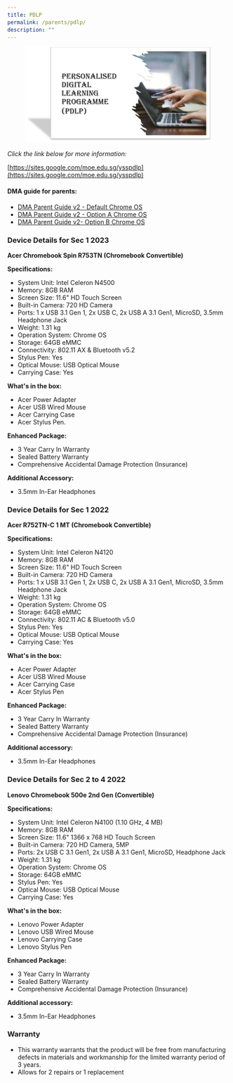 ```yaml
---
title: PDLP
permalink: /parents/pdlp/
description: ""
---
```

<figure><img src="/images/Parents/PDLP-1.jpg" style="width:500px;"></figure>


*Click the link below for more information:*

[https://sites.google.com/moe.edu.sg/ysspdlp](https://sites.google.com/moe.edu.sg/ysspdlp)

#### DMA guide for parents:

*   [DMA Parent Guide v2 - Default Chrome OS](https://cms.isomer.gov.sg/files/HBL/DMA%20Parent%20Guide%20v2%20-%20Default%20Chrome%20OS.pdf)
*   [DMA Parent Guide v2 - Option A Chrome OS](https://cms.isomer.gov.sg/files/HBL/DMA%20Parent%20Guide%20v2%20-%20Option%20A%20Chrome%20OS.pdf)
*   [DMA Parent Guide v2- Option B Chrome OS](https://cms.isomer.gov.sg/files/HBL/DMA%20Parent%20Guide%20v2-%20Option%20B%20Chrome%20OS.pdf)

### Device Details for Sec 1 2023

**Acer Chromebook Spin R753TN (Chromebook Convertible)**

**Specifications:**
* System Unit: Intel Celeron N4500
* Memory: 8GB RAM
* Screen Size: 11.6" HD Touch Screen
* Built-in Camera: 720 HD Camera
* Ports: 1 x USB 3.1 Gen 1, 2x USB C, 2x USB A 3.1 Gen1, MicroSD, 3.5mm Headphone Jack
* Weight: 1.31 kg
* Operation System: Chrome OS
* Storage: 64GB eMMC
* Connectivity: 802.11 AX & Bluetooth v5.2
* Stylus Pen: Yes
* Optical Mouse: USB Optical Mouse
* Carrying Case: Yes

**What's in the box:**
* Acer Power Adapter
* Acer USB Wired Mouse
* Acer Carrying Case
* Acer Stylus Pen. 

**Enhanced Package:**
* 3 Year Carry In Warranty
* Sealed Battery Warranty
* Comprehensive Accidental Damage Protection (Insurance) 

**Additional Accessory:**
* 3.5mm In-Ear Headphones

### Device Details for Sec 1 2022

**Acer R752TN-C 1 MT (Chromebook Convertible)**

**Specifications:**

* System Unit: Intel Celeron N4120
* Memory: 8GB RAM
* Screen Size: 11.6" HD Touch Screen
* Built-in Camera: 720 HD Camera
* Ports: 1 x USB 3.1 Gen 1, 2x USB C, 2x USB A 3.1 Gen1, MicroSD, 3.5mm Headphone Jack
* Weight: 1.31 kg
* Operation System: Chrome OS
* Storage: 64GB eMMC
* Connectivity: 802.11 AC & Bluetooth v5.0
* Stylus Pen: Yes
* Optical Mouse: USB Optical Mouse
* Carrying Case: Yes

**What's in the box:**
* Acer Power Adapter
* Acer USB Wired Mouse
* Acer Carrying Case
* Acer Stylus Pen

**Enhanced Package:**
* 3 Year Carry In Warranty
* Sealed Battery Warranty
* Comprehensive Accidental Damage Protection (Insurance)

**Additional accessory:**
* 3.5mm In-Ear Headphones


### Device Details for Sec 2 to 4 2022

**Lenovo Chromebook 500e 2nd Gen (Convertible)**

**Specifications:**

* System Unit: Intel Celeron N4100 (1.10 GHz, 4 MB)
* Memory: 8GB RAM
* Screen Size: 11.6" 1366 x 768 HD Touch Screen
* Built-in Camera: 720 HD Camera, 5MP
* Ports: 2x USB C 3.1 Gen1, 2x USB A 3.1 Gen1, MicroSD, Headphone Jack
* Weight: 1.31 kg
* Operation System: Chrome OS
* Storage: 64GB eMMC
* Stylus Pen: Yes
* Optical Mouse: USB Optical Mouse
* Carrying Case: Yes

**What's in the box:**
* Lenovo Power Adapter
* Lenovo USB Wired Mouse
* Lenovo Carrying Case
* Lenovo Stylus Pen

**Enhanced Package:**
* 3 Year Carry In Warranty
* Sealed Battery Warranty
* Comprehensive Accidental Damage Protection (Insurance)

**Additional accessory:**
* 3.5mm In-Ear Headphones

### Warranty
* This warranty warrants that the product will be free from manufacturing defects in materials and workmanship for the limited warranty period of 3 years.
* Allows for 2 repairs or 1 replacement



